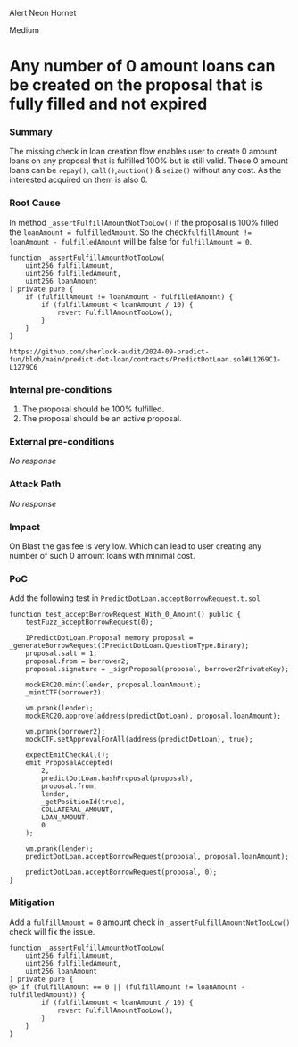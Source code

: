 Alert Neon Hornet

Medium

# Any number of 0 amount loans can be created on the proposal that is fully filled and not expired

### Summary

The missing check in loan creation flow enables user to create 0 amount loans on any proposal that is fulfilled 100% but is still valid. These 0 amount loans can be `repay()`, `call()`,`auction()` & `seize()` without any cost. As the interested acquired on them is also 0.

### Root Cause

In method `_assertFulfillAmountNotTooLow()` if the proposal is 100% filled the `loanAmount = fulfilledAmount`. So the check`fulfillAmount != loanAmount - fulfilledAmount` will be false for `fulfillAmount = 0`. 
```solidity
function _assertFulfillAmountNotTooLow(
    uint256 fulfillAmount,
    uint256 fulfilledAmount,
    uint256 loanAmount
) private pure {
    if (fulfillAmount != loanAmount - fulfilledAmount) {
        if (fulfillAmount < loanAmount / 10) {
            revert FulfillAmountTooLow();
        }
    }
}
```

`https://github.com/sherlock-audit/2024-09-predict-fun/blob/main/predict-dot-loan/contracts/PredictDotLoan.sol#L1269C1-L1279C6`

### Internal pre-conditions

1. The proposal should be 100% fulfilled.
2. The proposal should be an active proposal.

### External pre-conditions

_No response_

### Attack Path

_No response_

### Impact

On Blast the gas fee is very low. Which can lead to user creating any number of such 0 amount loans with minimal cost.

### PoC

Add the following test in `PredictDotLoan.acceptBorrowRequest.t.sol`
```solidity
function test_acceptBorrowRequest_With_0_Amount() public {
    testFuzz_acceptBorrowRequest(0);

    IPredictDotLoan.Proposal memory proposal = _generateBorrowRequest(IPredictDotLoan.QuestionType.Binary);
    proposal.salt = 1;
    proposal.from = borrower2;
    proposal.signature = _signProposal(proposal, borrower2PrivateKey);

    mockERC20.mint(lender, proposal.loanAmount);
    _mintCTF(borrower2);

    vm.prank(lender);
    mockERC20.approve(address(predictDotLoan), proposal.loanAmount);

    vm.prank(borrower2);
    mockCTF.setApprovalForAll(address(predictDotLoan), true);

    expectEmitCheckAll();
    emit ProposalAccepted(
        2,
        predictDotLoan.hashProposal(proposal),
        proposal.from,
        lender,
        _getPositionId(true),
        COLLATERAL_AMOUNT,
        LOAN_AMOUNT,
        0
    );

    vm.prank(lender);
    predictDotLoan.acceptBorrowRequest(proposal, proposal.loanAmount);

    predictDotLoan.acceptBorrowRequest(proposal, 0);
}
```

### Mitigation

Add a `fulfillAmount = 0` amount check in `_assertFulfillAmountNotTooLow()` check will fix the issue.
```solidity
function _assertFulfillAmountNotTooLow(
    uint256 fulfillAmount,
    uint256 fulfilledAmount,
    uint256 loanAmount
) private pure {
@> if (fulfillAmount == 0 || (fulfillAmount != loanAmount - fulfilledAmount)) {
        if (fulfillAmount < loanAmount / 10) {
            revert FulfillAmountTooLow();
        }
    }
}
```